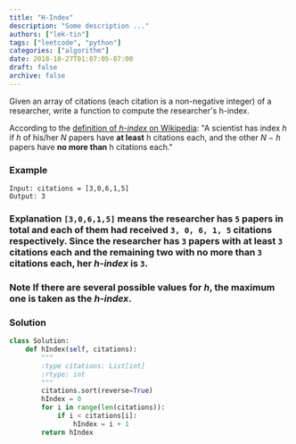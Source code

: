 ```yaml
---
title: "H-Index"
description: "Some description ..."
authors: ["lek-tin"]
tags: ["leetcode", "python"]
categories: ["algorithm"]
date: 2018-10-27T01:07:05-07:00
draft: false
archive: false
---
```

Given an array of citations (each citation is a non-negative integer) of a researcher, write a function to compute the researcher's h-index.

According to the [definition of _h-index_ on Wikipedia](https://en.wikipedia.org/wiki/H-index): "A scientist has index _h_ if _h_ of his/her _N_ papers have **at least** h citations each, and the other _N − h_ papers have **no more than** h citations each."  
### Example
```
Input: citations = [3,0,6,1,5]
Output: 3
```
### Explanation `[3,0,6,1,5]` means the researcher has `5` papers in total and each of them had received `3, 0, 6, 1, 5` citations respectively. Since the researcher has `3` papers with at least `3` citations each and the remaining two with no more than `3` citations each, her _h-index_ is `3`.
### Note If there are several possible values for _h_, the maximum one is taken as the _h-index_.
### Solution
```python
class Solution:
    def hIndex(self, citations):
        """
        :type citations: List[int]
        :rtype: int
        """
        citations.sort(reverse=True)
        hIndex = 0
        for i in range(len(citations)):
            if i < citations[i]:
                hIndex = i + 1
        return hIndex
```